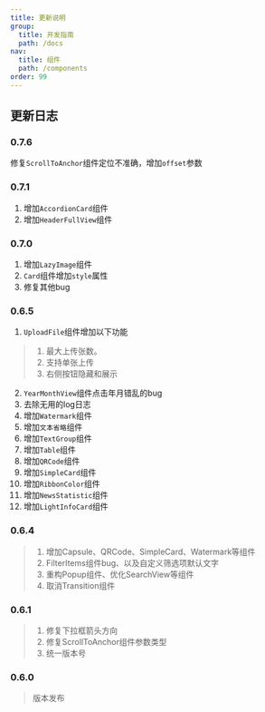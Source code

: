 ```yaml
---
title: 更新说明
group: 
  title: 开发指南
  path: /docs
nav:
  title: 组件
  path: /components
order: 99
---
```



## 更新日志

### 0.7.6
修复`ScrollToAnchor`组件定位不准确，增加`offset`参数

### 0.7.1
1. 增加`AccordionCard`组件
2. 增加`HeaderFullView`组件

### 0.7.0
1. 增加`LazyImage`组件
2. `Card`组件增加`style`属性
3. 修复其他bug

### 0.6.5
1. `UploadFile`组件增加以下功能
  > 1. 最大上传张数。
  > 2. 支持单张上传
  > 3. 右侧按钮隐藏和展示
2. `YearMonthView`组件点击年月错乱的bug
3. 去除无用的log日志
4. 增加`Watermark`组件
5. 增加`文本省略`组件
6. 增加`TextGroup`组件
7. 增加`Table`组件
8. 增加`QRCode`组件
9. 增加`SimpleCard`组件
10. 增加`RibbonColor`组件
11. 增加`NewsStatistic`组件
12. 增加`LightInfoCard`组件
### 0.6.4
> 1. 增加Capsule、QRCode、SimpleCard、Watermark等组件
> 2. FilterItems组件bug、以及自定义筛选项默认文字
> 3. 重构Popup组件、优化SearchView等组件
> 4. 取消Transition组件

### 0.6.1
> 1. 修复下拉框箭头方向
> 2. 修复ScrollToAnchor组件参数类型
> 3. 统一版本号
### 0.6.0
> 版本发布